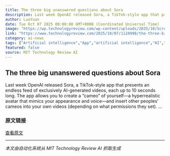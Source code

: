 ```yaml
---
title: The three big unanswered questions about Sora
description: Last week OpenAI released Sora, a TikTok-style app that presents an endless feed of exclusively AI-generated videos, each up to 10 seconds long. The app allows you to create a “cameo” of yourself—a hy
author: LuoYuan
date: Tue Oct 07 2025 00:00:00 GMT+0000 (Coordinated Universal Time)
image: "https://wp.technologyreview.com/wp-content/uploads/2025/10/Screenshot-2025-10-05-171852.png?resize=1200,600"
link: "https://www.technologyreview.com/2025/10/07/1124998/the-three-big-unanswered-questions-about-sora/"
category: ai-news
tags: ["Artificial intelligence","App","artificial intelligence","AI","人工智能","行业动态"]
featured: false
source: MIT Technology Review AI
---
```



## The three big unanswered questions about Sora

Last week OpenAI released Sora, a TikTok-style app that presents an endless feed of exclusively AI-generated videos, each up to 10 seconds long. The app allows you to create a “cameo” of yourself—a hyperrealistic avatar that mimics your appearance and voice—and insert other peoples’ cameos into your own videos (depending on what permissions they set). …

### 原文链接
[查看原文](https://www.technologyreview.com/2025/10/07/1124998/the-three-big-unanswered-questions-about-sora/)

---
*本文由自动化系统从 MIT Technology Review AI 抓取生成*
